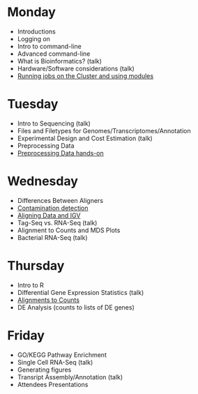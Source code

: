 Monday
=======

* Introductions
* Logging on
* Intro to command-line
* Advanced command-line
* What is Bioinformatics? (talk)
* Hardware/Software considerations (talk)
* [Running jobs on the Cluster and using modules](monday/cluster)


Tuesday
=======

* Intro to Sequencing (talk)
* Files and Filetypes for Genomes/Transcriptomes/Annotation
* Experimental Design and Cost Estimation (talk)
* Preprocessing Data
* [Preprocessing Data hands-on](tuesday/preproc)


Wednesday
==========

* Differences Between Aligners
* [Contamination detection](wednesday/contamination)
* [Aligning Data and IGV](wednesday/alignment)
* Tag-Seq vs. RNA-Seq (talk)
* Alignment to Counts and MDS Plots
* Bacterial RNA-Seq (talk)


Thursday
==========

* Intro to R
* Differential Gene Expression Statistics (talk)
* [Alignments to Counts](thursday/counts)
* DE Analysis (counts to lists of DE genes)


Friday
=======

* GO/KEGG Pathway Enrichment
* Single Cell RNA-Seq (talk)
* Generating figures
* Transript Assembly/Annotation (talk)
* Attendees Presentations

